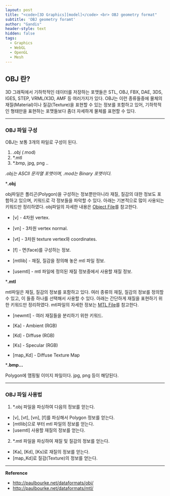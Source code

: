 ```yaml
---
layout: post
title: "<code>[3D Graphics][model]</code> <br> OBJ geometry format"
subtitle: 'OBJ geometry foramt'
author: "Gandis"
header-style: text
hidden: false
tags:
  - Graphics
  - WebGL
  - OpenGL
  - Mesh
---
```

## **OBJ 란?**
3D 그래픽에서 기하학적인 데이터를 저장하는 포맷들은 STL, OBJ, FBX, DAE, 3DS, IGES, STEP, VRML/X3D, AMF 등 여러가지가 있다. OBJ는 이런 종류들중에 물체의 재질(Material)이나 질감(Texture)을 표현할 수 있는 정보를 포함하고 있어, 기하학적인 형태만을 표현하는 포맷들보다 좀더 자세하게 물체를 표현할 수 있다.

---
### **OBJ 파일 구성**
OBJ는 보통 3개의 파일로 구성이 된다. 

1. *.obj (*.mod)
2. *.mtl
3. *.bmp, jpg, png ..

*.obj는 ASCII 문자열 포맷이며, .mod는 Binary 포맷이다.*

***.obj**

obj파일은 폴리곤(Polygon)을 구성하는 정보뿐만아니라 재질, 질감의 대한 정보도 포함하고 있으며, 키워드로 각 정보들을 파악할 수 있다. 아래는 기본적으로 많이 사용되는 키워드만 정리하였다. obj파일의 자세한 내용은 [Object File](http://paulbourke.net/dataformats/obj/)를 참고한다.

- [v] - 4차원 vertex.

- [vn] - 3차원 vertex normal.

- [vt] - 3차원 texture vertex와 coordinates.

- [f] - 면(face)를 구성하는 정보.

- [mtllib] - 재질, 질감을 정의해 놓은 mtl 파일 정보.

- [usemtl] - mtl 파일에 정의된 재질 정보중에서 사용할 재질 정보. 

***.mtl**

mtl파일은 재질, 질감의 정보를 포함하고 있다. 여러 종류의 재질, 질감의 정보를 정의할 수 있고, 이 들중 하나를 선택해서 사용할 수 있다. 아래는 간단하게 재질을 표현하기 위한 키워드만 정리하였다. mtl파일의 자세한 정보는 [MTL File](http://paulbourke.net/dataformats/mtl/)를 참고한다.

- [newmtl] - 여러 재질들을 분리하기 위한 키워드.

- [Ka] - Ambient (RGB)

- [Kd] - Diffuse (RGB)

- [Ks] - Specular (RGB)

- [map_Kd] - Diffuse Texture Map

***.bmp...**

Polygon에 맴핑될 이미지 파일이다. jpg, png 등이 해당된다. 

---

### **OBJ 파일 사용법**
1. *.obj 파일을 파싱하여 다음의 정보를 얻는다.
- [v], [vt], [vn], [f]를 파싱해서 Polygon 정보를 얻는다. 
- [mtllib]으로 부터 mtl 파일의 정보를 얻는다. 
- [usemtl] 사용할 재질의 정보를 얻는다. 
2. *.mtl 파일을 파싱하여 재질 및 질감의 정보를 얻는다.
- [Ka], [Kd], [Ks]로 재질의 정보를 얻는다.
- [map_Kd]로 질감(Texture)의 정보를 얻는다.

---

**Reference**
 - http://paulbourke.net/dataformats/obj/
 - http://paulbourke.net/dataformats/mtl/

